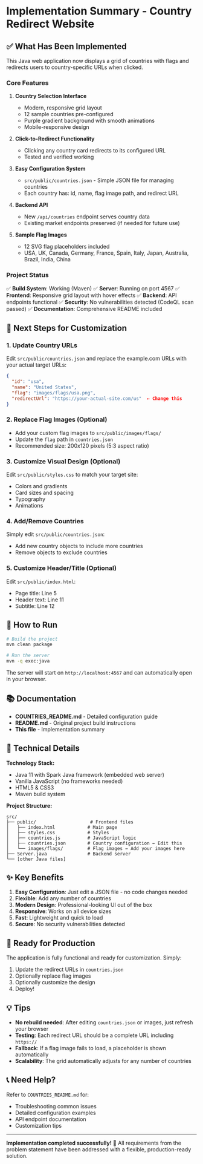 # Implementation Summary - Country Redirect Website

## ✅ What Has Been Implemented

This Java web application now displays a grid of countries with flags and redirects users to country-specific URLs when clicked.

### Core Features

1. **Country Selection Interface**
   - Modern, responsive grid layout
   - 12 sample countries pre-configured
   - Purple gradient background with smooth animations
   - Mobile-responsive design

2. **Click-to-Redirect Functionality**
   - Clicking any country card redirects to its configured URL
   - Tested and verified working

3. **Easy Configuration System**
   - `src/public/countries.json` - Simple JSON file for managing countries
   - Each country has: id, name, flag image path, and redirect URL

4. **Backend API**
   - New `/api/countries` endpoint serves country data
   - Existing market endpoints preserved (if needed for future use)

5. **Sample Flag Images**
   - 12 SVG flag placeholders included
   - USA, UK, Canada, Germany, France, Spain, Italy, Japan, Australia, Brazil, India, China

### Project Status

✅ **Build System**: Working (Maven)
✅ **Server**: Running on port 4567
✅ **Frontend**: Responsive grid layout with hover effects
✅ **Backend**: API endpoints functional
✅ **Security**: No vulnerabilities detected (CodeQL scan passed)
✅ **Documentation**: Comprehensive README included

## 📝 Next Steps for Customization

### 1. Update Country URLs
Edit `src/public/countries.json` and replace the example.com URLs with your actual target URLs:

```json
{
  "id": "usa",
  "name": "United States",
  "flag": "images/flags/usa.png",
  "redirectUrl": "https://your-actual-site.com/us"  ← Change this
}
```

### 2. Replace Flag Images (Optional)
- Add your custom flag images to `src/public/images/flags/`
- Update the `flag` path in `countries.json`
- Recommended size: 200x120 pixels (5:3 aspect ratio)

### 3. Customize Visual Design (Optional)
Edit `src/public/styles.css` to match your target site:
- Colors and gradients
- Card sizes and spacing
- Typography
- Animations

### 4. Add/Remove Countries
Simply edit `src/public/countries.json`:
- Add new country objects to include more countries
- Remove objects to exclude countries

### 5. Customize Header/Title (Optional)
Edit `src/public/index.html`:
- Page title: Line 5
- Header text: Line 11
- Subtitle: Line 12

## 🚀 How to Run

```bash
# Build the project
mvn clean package

# Run the server
mvn -q exec:java
```

The server will start on `http://localhost:4567` and can automatically open in your browser.

## 📚 Documentation

- **COUNTRIES_README.md** - Detailed configuration guide
- **README.md** - Original project build instructions
- **This file** - Implementation summary

## 🔧 Technical Details

**Technology Stack:**
- Java 11 with Spark Java framework (embedded web server)
- Vanilla JavaScript (no frameworks needed)
- HTML5 & CSS3
- Maven build system

**Project Structure:**
```
src/
├── public/                    # Frontend files
│   ├── index.html            # Main page
│   ├── styles.css            # Styles
│   ├── countries.js          # JavaScript logic
│   ├── countries.json        # Country configuration ← Edit this
│   └── images/flags/         # Flag images ← Add your images here
├── Server.java               # Backend server
└── [other Java files]
```

## ✨ Key Benefits

1. **Easy Configuration**: Just edit a JSON file - no code changes needed
2. **Flexible**: Add any number of countries
3. **Modern Design**: Professional-looking UI out of the box
4. **Responsive**: Works on all device sizes
5. **Fast**: Lightweight and quick to load
6. **Secure**: No security vulnerabilities detected

## 🎯 Ready for Production

The application is fully functional and ready for customization. Simply:
1. Update the redirect URLs in `countries.json`
2. Optionally replace flag images
3. Optionally customize the design
4. Deploy!

## 💡 Tips

- **No rebuild needed**: After editing `countries.json` or images, just refresh your browser
- **Testing**: Each redirect URL should be a complete URL including `https://`
- **Fallback**: If a flag image fails to load, a placeholder is shown automatically
- **Scalability**: The grid automatically adjusts for any number of countries

## 📞 Need Help?

Refer to `COUNTRIES_README.md` for:
- Troubleshooting common issues
- Detailed configuration examples
- API endpoint documentation
- Customization tips

---

**Implementation completed successfully!** 🎉
All requirements from the problem statement have been addressed with a flexible, production-ready solution.
